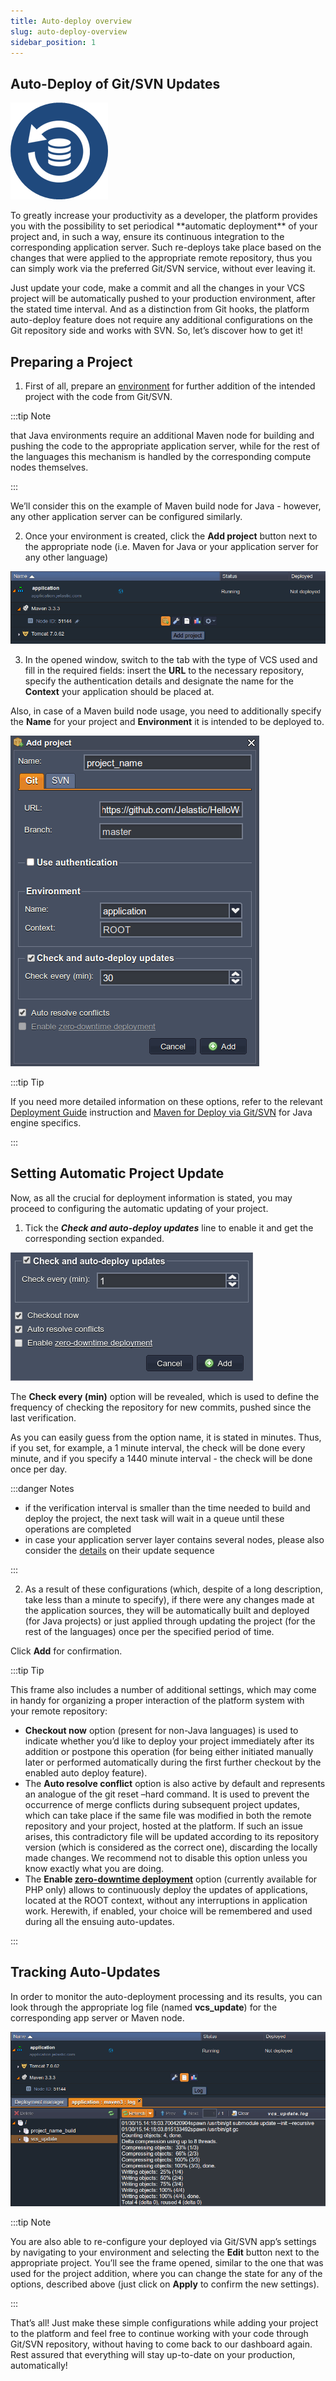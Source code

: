 ```yaml
---
title: Auto-deploy overview
slug: auto-deploy-overview
sidebar_position: 1
---
```


## Auto-Deploy of Git/SVN Updates

<div style={{
    display: 'grid',
    gridTemplateColumns: '0.23fr 1fr',
    gap: '10px'
}}>
<div>

![Locale Dropdown](./img/Auto-DeployOverview/1continuous-inegration-icon.png)

</div>

<div>
  To greatly increase your productivity as a developer, the platform provides you with the possibility to set periodical **automatic deployment** of your project and, in such a way, ensure its continuous integration to the corresponding application server. Such re-deploys take place based on the changes that were applied to the appropriate remote repository, thus you can simply work via the preferred Git/SVN service, without ever leaving it.
</div>

</div>

Just update your code, make a commit and all the changes in your VCS project will be automatically pushed to your production environment, after the stated time interval. And as a distinction from Git hooks, the platform auto-deploy feature does not require any additional configurations on the Git repository side and works with SVN. So, let’s discover how to get it!

## Preparing a Project

1. First of all, prepare an [environment](/docs/environment-management/setting-up-environment) for further addition of the intended project with the code from Git/SVN.

:::tip Note

that Java environments require an additional Maven node for building and pushing the code to the appropriate application server, while for the rest of the languages this mechanism is handled by the corresponding compute nodes themselves.

:::

We’ll consider this on the example of Maven build node for Java - however, any other application server can be configured similarly.

2. Once your environment is created, click the **Add project** button next to the appropriate node (i.e. Maven for Java or your application server for any other language)

<div style={{
    display:'flex',
    justifyContent: 'center',
    margin: '0 0 1rem 0'
}}>

![Locale Dropdown](./img/Auto-DeployOverview/2dashb.png)

</div>

3. In the opened window, switch to the tab with the type of VCS used and fill in the required fields: insert the **URL** to the necessary repository, specify the authentication details and designate the name for the **Context** your application should be placed at.

Also, in case of a Maven build node usage, you need to additionally specify the **Name** for your project and **Environment** it is intended to be deployed to.

<div style={{
    display:'flex',
    justifyContent: 'center',
    margin: '0 0 1rem 0'
}}>

![Locale Dropdown](./img/Auto-DeployOverview/3add.png)

</div>

:::tip Tip

If you need more detailed information on these options, refer to the relevant [Deployment Guide](/docs/deployment/deployment-guide) instruction and [Maven for Deploy via Git/SVN](/docs/java/build-node/java-vcs-deployment-with-maven) for Java engine specifics.

:::

## Setting Automatic Project Update

Now, as all the crucial for deployment information is stated, you may proceed to configuring the automatic updating of your project.

1. Tick the **_Check and auto-deploy updates_** line to enable it and get the corresponding section expanded.

<div style={{
    display:'flex',
    justifyContent: 'center',
    margin: '0 0 1rem 0'
}}>

![Locale Dropdown](./img/Auto-DeployOverview/3.5autodeploy.png)

</div>

The **Check every (min)** option will be revealed, which is used to define the frequency of checking the repository for new commits, pushed since the last verification.

As you can easily guess from the option name, it is stated in minutes. Thus, if you set, for example, a 1 minute interval, the check will be done every minute, and if you specify a 1440 minute interval - the check will be done once per day.

:::danger Notes

- if the verification interval is smaller than the time needed to build and deploy the project, the next task will wait in a queue until these operations are completed
- in case your application server layer contains several nodes, please also consider the [details](/docs/Deployment/Git%20&%20SVN%20Auto-Deploy/Auto-Deploy%20for%20Multiple%20Containers) on their update sequence

:::

2. As a result of these configurations (which, despite of a long description, take less than a minute to specify), if there were any changes made at the application sources, they will be automatically built and deployed (for Java projects) or just applied through updating the project (for the rest of the languages) once per the specified period of time.

Click **Add** for confirmation.

:::tip Tip

This frame also includes a number of additional settings, which may come in handy for organizing a proper interaction of the platform system with your remote repository:

- **Checkout now** option (present for non-Java languages) is used to indicate whether you’d like to deploy your project immediately after its addition or postpone this operation (for being either initiated manually later or performed automatically during the first further checkout by the enabled auto deploy feature).
- The **Auto resolve conflict** option is also active by default and represents an analogue of the git reset –hard command. It is used to prevent the occurrence of merge conflicts during subsequent project updates, which can take place if the same file was modified in both the remote repository and your project, hosted at the platform. If such an issue arises, this contradictory file will be updated according to its repository version (which is considered as the correct one), discarding the locally made changes. We recommend not to disable this option unless you know exactly what you are doing.
- The **Enable [zero-downtime deployment](/docs/PHP/ZDT%20Deployment%20for%20PHP)** option (currently available for PHP only) allows to continuously deploy the updates of applications, located at the ROOT context, without any interruptions in application work. Herewith, if enabled, your choice will be remembered and used during all the ensuing auto-updates.

:::

## Tracking Auto-Updates

In order to monitor the auto-deployment processing and its results, you can look through the appropriate log file (named **vcs_update**) for the corresponding app server or Maven node.

<div style={{
    display:'flex',
    justifyContent: 'center',
    margin: '0 0 1rem 0'
}}>

![Locale Dropdown](./img/Auto-DeployOverview/4log.png)

</div>

:::tip Note

You are also able to re-configure your deployed via Git/SVN app’s settings by navigating to your environment and selecting the **Edit** button next to the appropriate project. You’ll see the frame opened, similar to the one that was used for the project addition, where you can change the state for any of the options, described above (just click on **Apply** to confirm the new settings).

:::

That’s all! Just make these simple configurations while adding your project to the platform and feel free to continue working with your code through Git/SVN repository, without having to come back to our dashboard again. Rest assured that everything will stay up-to-date on your production, automatically!

